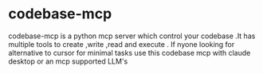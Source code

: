 # codebase-mcp
codebase-mcp is a  python mcp server which control your codebase .It has multiple tools to create ,write ,read and execute . If nyone looking for alternative to cursor  for minimal tasks  use this codebase mcp with claude desktop or an mcp supported LLM's 
